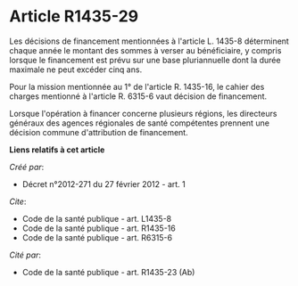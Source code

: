 # Article R1435-29

Les décisions de financement mentionnées à l'article L. 1435-8 déterminent chaque année le montant des sommes à verser au
bénéficiaire, y compris lorsque le financement est prévu sur une base pluriannuelle dont la durée maximale ne peut excéder
cinq ans. 

Pour la mission mentionnée au 1° de l'article R. 1435-16, le cahier des charges mentionné à l'article R. 6315-6 vaut décision
de financement. 

Lorsque l'opération à financer concerne plusieurs régions, les directeurs généraux des agences régionales de santé
compétentes prennent une décision commune d'attribution de financement.

**Liens relatifs à cet article**

_Créé par_:

  - Décret n°2012-271 du 27 février 2012 - art. 1

_Cite_:

  - Code de la santé publique - art. L1435-8
  - Code de la santé publique - art. R1435-16
  - Code de la santé publique - art. R6315-6

_Cité par_:

  - Code de la santé publique - art. R1435-23 (Ab)
